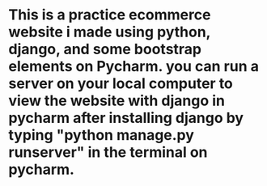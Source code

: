 # This is a practice ecommerce website i made using python, django, and some bootstrap elements on Pycharm. you can run a server on your local computer to view the website with django in pycharm after installing django by typing "python manage.py runserver" in the terminal on pycharm.
